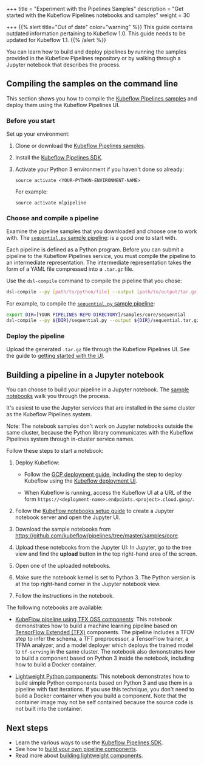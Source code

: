 +++
title = "Experiment with the Pipelines Samples"
description = "Get started with the Kubeflow Pipelines notebooks and samples"
weight = 30
                    
+++
{{% alert title="Out of date" color="warning" %}}
This guide contains outdated information pertaining to Kubeflow 1.0. This guide
needs to be updated for Kubeflow 1.1.
{{% /alert %}}

You can learn how to build and deploy pipelines by running the samples
provided in the Kubeflow Pipelines repository or by walking through a
Jupyter notebook that describes the process.

## Compiling the samples on the command line

This section shows you how to compile the 
[Kubeflow Pipelines samples](https://github.com/kubeflow/pipelines/tree/master/samples)
and deploy them using the Kubeflow Pipelines UI.

### Before you start

Set up your environment:

1. Clone or download the
  [Kubeflow Pipelines samples](https://github.com/kubeflow/pipelines/tree/master/samples).
1. Install the [Kubeflow Pipelines SDK](/docs/pipelines/building-pipelines/pipelines-sdk/install-sdk/).
1. Activate your Python 3 environment if you haven't done so already:

    ```
    source activate <YOUR-PYTHON-ENVIRONMENT-NAME>
    ```

    For example:

    ```
    source activate mlpipeline
    ```

### Choose and compile a pipeline

Examine the pipeline samples that you downloaded and choose one to work with.
The 
[`sequential.py` sample pipeline](https://github.com/kubeflow/pipelines/blob/master/samples/core/sequential/sequential.py):
is a good one to start with.

Each pipeline is defined as a Python program. Before you can submit a pipeline
to the Kubeflow Pipelines service, you must compile the 
pipeline to an intermediate representation. The intermediate representation
takes the form of a YAML file compressed into a 
`.tar.gz` file.

Use the `dsl-compile` command to compile the pipeline that you chose:

```bash
dsl-compile --py [path/to/python/file] --output [path/to/output/tar.gz]
```

For example, to compile the
[`sequential.py` sample pipeline](https://github.com/kubeflow/pipelines/blob/master/samples/core/sequential/sequential.py):

```bash
export DIR=[YOUR PIPELINES REPO DIRECTORY]/samples/core/sequential
dsl-compile --py ${DIR}/sequential.py --output ${DIR}/sequential.tar.gz
```

### Deploy the pipeline

Upload the generated `.tar.gz` file through the Kubeflow Pipelines UI. See the
guide to [getting started with the UI](/docs/pipelines/pipelines-quickstart).

## Building a pipeline in a Jupyter notebook

You can choose to build your pipeline in a Jupyter notebook. The
[sample notebooks](https://github.com/kubeflow/pipelines/tree/master/samples/core)
walk you through the process.

It's easiest to use the Jupyter services that are installed in the same cluster as 
the Kubeflow Pipelines system. 

Note: The notebook samples don't work on Jupyter notebooks outside the same 
cluster, because the Python library communicates with the Kubeflow Pipelines 
system through in-cluster service names.

Follow these steps to start a notebook:

1. Deploy Kubeflow:

    * Follow the [GCP deployment guide](/docs/gke/deploy/), including the step 
      to deploy Kubeflow using the 
      [Kubeflow deployment UI](https://deploy.kubeflow.cloud/).

    * When Kubeflow is running, access the Kubeflow UI at a URL of the form
      `https://<deployment-name>.endpoints.<project>.cloud.goog/`.

1. Follow the [Kubeflow notebooks setup guide](/docs/notebooks/setup/) to
  create a Jupyter notebook server and open the Jupyter UI.

1. Download the sample notebooks from
  https://github.com/kubeflow/pipelines/tree/master/samples/core.

1. Upload these notebooks from the Jupyter UI: In Jupyter, go to the tree view
  and find the **upload** button in the top right-hand area of the screen.

1. Open one of the uploaded notebooks.

1. Make sure the notebook kernel is set to Python 3. The Python version is at 
  the top right-hand corner in the Jupyter notebook view. 
  
1. Follow the instructions in the notebook.

The following notebooks are available:

* [KubeFlow pipeline using TFX OSS components](https://github.com/kubeflow/pipelines/blob/master/samples/core/tfx-oss/TFX%20Example.ipynb):
  This notebook demonstrates how to build a machine learning pipeline based on
  [TensorFlow Extended (TFX)](https://www.tensorflow.org/tfx/) components. 
  The pipeline includes a TFDV step to infer the schema, a TFT preprocessor, a 
  TensorFlow trainer, a TFMA analyzer, and a model deployer which deploys the 
  trained model to `tf-serving` in the same cluster. The notebook also 
  demonstrates how to build a component based on Python 3 inside the notebook, 
  including how to build a Docker container.

* [Lightweight Python components](https://github.com/kubeflow/pipelines/blob/master/samples/core/lightweight_component/lightweight_component.ipynb): 
  This notebook demonstrates how to build simple Python components based on 
  Python 3 and use them in a pipeline with fast iterations. If you use this
  technique, you don't need to build a Docker container when you build a
  component. Note that the container image may not be self contained because the 
  source code is not built into the container.

## Next steps

* Learn the various ways to use the [Kubeflow Pipelines 
  SDK](/docs/pipelines/building-pipelines/pipelines-sdk/sdk-overview/).
* See how to 
  [build your own pipeline components](/docs/pipelines/building-pipelines/pipelines-sdk/build-component/).
* Read more about 
  [building lightweight components](/docs/pipelines/building-pipelines/pipelines-sdk/lightweight-python-components/).
